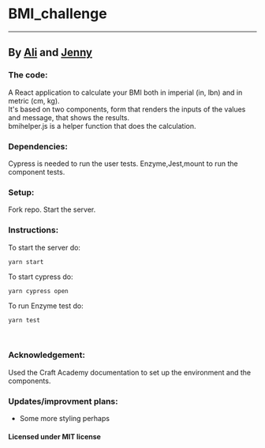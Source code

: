 # BMI_challenge

---

## By [Ali](https://github.com/kermit-klein) and [Jenny](https://github.com/jysmys)

### The code:

A React application to calculate your BMI both in imperial (in, lbn) and in metric (cm, kg).<br>
It's based on two components, form that renders the inputs of the values and message, that shows the results. <br> bmihelper.js is a helper function that does the calculation.

### Dependencies:

Cypress is needed to run the user tests.
Enzyme,Jest,mount to run the component tests.

### Setup:<br>

Fork repo.
Start the server.

### Instructions:<br>

To start the server do:

```
yarn start
```

To start cypress do:

```
yarn cypress open
```

To run Enzyme test do:

```
yarn test
```

<br>

### Acknowledgement:<br>

Used the Craft Academy documentation to set up the environment and the components.

### Updates/improvment plans:

- Some more styling perhaps

#### Licensed under MIT license
